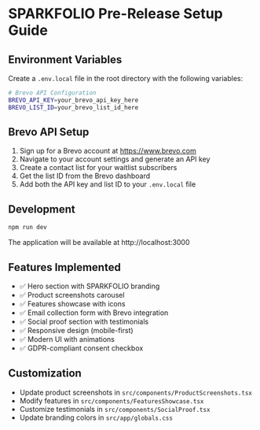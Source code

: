 # SPARKFOLIO Pre-Release Setup Guide

## Environment Variables

Create a `.env.local` file in the root directory with the following variables:

```bash
# Brevo API Configuration
BREVO_API_KEY=your_brevo_api_key_here
BREVO_LIST_ID=your_brevo_list_id_here
```

## Brevo API Setup

1. Sign up for a Brevo account at https://www.brevo.com
2. Navigate to your account settings and generate an API key
3. Create a contact list for your waitlist subscribers
4. Get the list ID from the Brevo dashboard
5. Add both the API key and list ID to your `.env.local` file

## Development

```bash
npm run dev
```

The application will be available at http://localhost:3000

## Features Implemented

- ✅ Hero section with SPARKFOLIO branding
- ✅ Product screenshots carousel
- ✅ Features showcase with icons
- ✅ Email collection form with Brevo integration
- ✅ Social proof section with testimonials
- ✅ Responsive design (mobile-first)
- ✅ Modern UI with animations
- ✅ GDPR-compliant consent checkbox

## Customization

- Update product screenshots in `src/components/ProductScreenshots.tsx`
- Modify features in `src/components/FeaturesShowcase.tsx`
- Customize testimonials in `src/components/SocialProof.tsx`
- Update branding colors in `src/app/globals.css`
